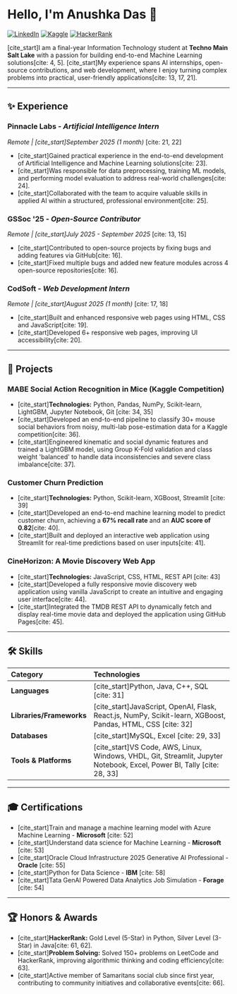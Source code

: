 # Hello, I'm Anushka Das 👋

<a href="https://linkedin.com/in/anushka-das-467437316"><img src="https://img.shields.io/badge/LinkedIn-0A66C2.svg?style=for-the-badge&logo=linkedin&logoColor=white" alt="LinkedIn"/></a>
<a href="https://www.kaggle.com/anushkadas2313002101"><img src="https://img.shields.io/badge/Kaggle-20BEFF.svg?style=for-the-badge&logo=kaggle&logoColor=white" alt="Kaggle"/></a>
<a href="https://www.hackerrank.com/profile/anushkadas05das"><img src="https://img.shields.io/badge/HackerRank-2EC866.svg?style=for-the-badge&logo=hackerrank&logoColor=white" alt="HackerRank"/></a>

[cite_start]I am a final-year Information Technology student at **Techno Main Salt Lake** with a passion for building end-to-end Machine Learning solutions[cite: 4, 5]. [cite_start]My experience spans AI internships, open-source contributions, and web development, where I enjoy turning complex problems into practical, user-friendly applications[cite: 13, 17, 21].

---
## ✨ Experience

### **Pinnacle Labs** - *Artificial Intelligence Intern*
*Remote | [cite_start]September 2025 (1 month)* [cite: 21, 22]
* [cite_start]Gained practical experience in the end-to-end development of Artificial Intelligence and Machine Learning solutions[cite: 23].
* [cite_start]Was responsible for data preprocessing, training ML models, and performing model evaluation to address real-world challenges[cite: 24].
* [cite_start]Collaborated with the team to acquire valuable skills in applied AI within a structured, professional environment[cite: 25].

### **GSSoc '25** - *Open-Source Contributor*
*Remote | [cite_start]July 2025 - September 2025* [cite: 13, 15]
* [cite_start]Contributed to open-source projects by fixing bugs and adding features via GitHub[cite: 16].
* [cite_start]Fixed multiple bugs and added new feature modules across 4 open-source repositories[cite: 16].

### **CodSoft** - *Web Development Intern*
*Remote | [cite_start]August 2025 (1 month)* [cite: 17, 18]
* [cite_start]Built and enhanced responsive web pages using HTML, CSS and JavaScript[cite: 19].
* [cite_start]Developed 6+ responsive web pages, improving UI accessibility[cite: 20].

---
## 🚀 Projects

### **MABE Social Action Recognition in Mice (Kaggle Competition)**
* [cite_start]**Technologies:** Python, Pandas, NumPy, Scikit-learn, LightGBM, Jupyter Notebook, Git [cite: 34, 35]
* [cite_start]Developed an end-to-end pipeline to classify 30+ mouse social behaviors from noisy, multi-lab pose-estimation data for a Kaggle competition[cite: 36].
* [cite_start]Engineered kinematic and social dynamic features and trained a LightGBM model, using Group K-Fold validation and class weight 'balanced' to handle data inconsistencies and severe class imbalance[cite: 37].

### **Customer Churn Prediction**
* [cite_start]**Technologies:** Python, Scikit-learn, XGBoost, Streamlit [cite: 39]
* [cite_start]Developed an end-to-end machine learning model to predict customer churn, achieving a **67% recall rate** and an **AUC score of 0.82**[cite: 40].
* [cite_start]Built and deployed an interactive web application using Streamlit for real-time predictions based on user inputs[cite: 41].

### **CineHorizon: A Movie Discovery Web App**
* [cite_start]**Technologies:** JavaScript, CSS, HTML, REST API [cite: 43]
* [cite_start]Developed a fully responsive movie discovery web application using vanilla JavaScript to create an intuitive and engaging user interface[cite: 44].
* [cite_start]Integrated the TMDB REST API to dynamically fetch and display real-time movie data and deployed the application using GitHub Pages[cite: 45].

---
## 🛠️ Skills

| Category | Technologies |
| :--- | :--- |
| **Languages** | [cite_start]Python, Java, C++, SQL [cite: 31] |
| **Libraries/Frameworks** | [cite_start]JavaScript, OpenAI, Flask, React.js, NumPy, Scikit-learn, XGBoost, Pandas, HTML, CSS [cite: 32] |
| **Databases** | [cite_start]MySQL, Excel [cite: 29, 33] |
| **Tools & Platforms** | [cite_start]VS Code, AWS, Linux, Windows, VHDL, Git, Streamlit, Jupyter Notebook, Excel, Power BI, Tally [cite: 28, 33] |

---
## 🎓 Certifications

* [cite_start]Train and manage a machine learning model with Azure Machine Learning - **Microsoft** [cite: 52]
* [cite_start]Understand data science for Machine Learning - **Microsoft** [cite: 53]
* [cite_start]Oracle Cloud Infrastructure 2025 Generative AI Professional - **Oracle** [cite: 55]
* [cite_start]Python for Data Science - **IBM** [cite: 58]
* [cite_start]Tata GenAI Powered Data Analytics Job Simulation - **Forage** [cite: 54]

---
## 🏆 Honors & Awards

* [cite_start]**HackerRank:** Gold Level (5-Star) in Python, Silver Level (3-Star) in Java[cite: 61, 62].
* [cite_start]**Problem Solving:** Solved 150+ problems on LeetCode and HackerRank, improving algorithmic thinking and coding efficiency[cite: 63].
* [cite_start]Active member of Samaritans social club since first year, contributing to community initiatives and collaborative events[cite: 66].

